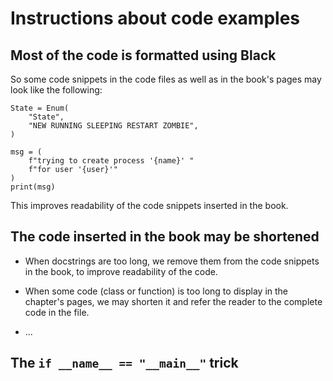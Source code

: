 # Instructions about code examples

## Most of the code is formatted using Black

So some code snippets in the code files as well as in the book's pages may look like the following:

```
State = Enum(
    "State",
    "NEW RUNNING SLEEPING RESTART ZOMBIE",
)
```

```
msg = (
    f"trying to create process '{name}' "
    f"for user '{user}'"
)
print(msg)

```

This improves readability of the code snippets inserted in the book.

## The code inserted in the book may be shortened

* When docstrings are too long, we remove them from the code snippets in the book, to improve readability of the code.

* When some code (class or function) is too long to display in the chapter's pages, we may shorten it and refer the reader to the complete code in the file.

* ...


## The `if __name__ == "__main__"` trick

